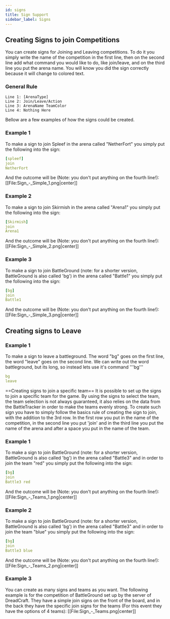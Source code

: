 ```yaml
---
id: signs
title: Sign Support
sidebar_label: Signs
---
```


## Creating Signs to join Competitions
You can create signs for Joining and Leaving competitions.  To do it you simply write the name of the competition in the first line, then on the second line add what command you would like to do, like join/leave, and on the third line you put the arena name. You will know you did the sign correctly because it will change to colored text.

### General Rule
```
Line 1: [ArenaType]
Line 2: Join/Leave/Action
Line 3: ArenaName TeamColor
Line 4: Nothing Here
```
Bellow are a few examples of how the signs could be created.
### Example 1
To make a sign to join Spleef in the arena called "NetherFort" you simply put the following into the sign:

```yaml
[spleef]
join
NetherFort
```

And the outcome will be (Note: you don't put anything on the fourth line!):
[[File:Sign_-_Simple_1.png|center]]

### Example 2
To make a sign to join Skirmish in the arena called "Arena1" you simply put the following into the sign:

```yaml
[Skirmish]
join
Arena1
```

And the outcome will be (Note: you don't put anything on the fourth line!):
[[File:Sign_-_Simple_2.png|center]]

### Example 3
To make a sign to join BattleGround (note: for a shorter version, BattleGround is also called 'bg') in the arena called "Battle1" you simply put the following into the sign:

```yaml
[bg]
join
Battle1
```

And the outcome will be (Note: you don't put anything on the fourth line!):
[[File:Sign_-_Simple_3.png|center]]

## Creating signs to Leave
### Example 1 
To make a sign to leave a battleground.  The word "bg" goes on the first line, the word "leave" goes on the second line. We can write out the word battleground, but its long, so instead lets use it's command '''bg'''
```yaml
bg
leave
```

==Creating signs to join a specific team==
It is possible to set up the signs to join a specific team for the game. By using the signs to select the team, the team selection is not always guaranteed, it also relies on the data from the BattleTracker in order to make the teams evenly strong. To create such sign you have to simply follow the basics rule of creating the sign to join, with the addition to the 3rd row. In the first row you put in the name of the competition, in the second line you put 'join' and in the third line you put the name of the arena and after a space you put in the name of the team.
### Example 1
To make a sign to join BattleGround (note: for a shorter version, BattleGround is also called 'bg') in the arena called "Battle3" and in order to join the team "red" you simply put the following into the sign:

```yaml
[bg]
join
Battle3 red
```

And the outcome will be (Note: you don't put anything on the fourth line!):
[[File:Sign_-_Teams_1.png|center]]

### Example 2
To make a sign to join BattleGround (note: for a shorter version, BattleGround is also called 'bg') in the arena called "Battle3" and in order to join the team "blue" you simply put the following into the sign:

```yaml
[bg]
join
Battle3 blue
```

And the outcome will be (Note: you don't put anything on the fourth line!):
[[File:Sign_-_Teams_2.png|center]]

### Example 3
You can create as many signs and teams as you want. The following example is for the competition of BattleGround set up by the server of DreadCraft. They have a simple join signs on the front of the board, and in the back they have the specific join signs for the teams (For this event they have the options of 4 teams):
[[File:Sign_-_Teams.png|center]]

